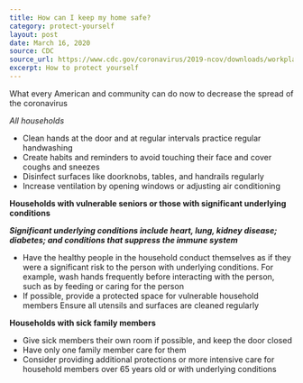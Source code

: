 ```yaml
---
title: How can I keep my home safe?
category: protect-yourself
layout: post
date: March 16, 2020
source: CDC
source_url: https://www.cdc.gov/coronavirus/2019-ncov/downloads/workplace-school-and-home-guidance.pdf
excerpt: How to protect yourself
---
```


What every American and community can do now to decrease the spread of the coronavirus

*All households*
- Clean hands at the door and at regular intervals practice regular handwashing
- Create habits and reminders to avoid touching their face and cover coughs and sneezes
- Disinfect surfaces like doorknobs, tables, and handrails regularly
- Increase ventilation by opening windows or adjusting air conditioning

**Households with vulnerable seniors or those with significant underlying conditions**

***Significant underlying conditions include heart, lung, kidney disease;
diabetes; and conditions that suppress the immune system***

- Have the healthy people in the household conduct themselves as if they were a significant risk to the
person with underlying conditions. For example, wash hands frequently before interacting with the
person, such as by feeding or caring for the person
- If possible, provide a protected space for vulnerable household members
Ensure all utensils and surfaces are cleaned regularly

**Households with sick family members**
- Give sick members their own room if possible, and keep the door closed
- Have only one family member care for them
- Consider providing additional protections or more intensive care for household members over 65
years old or with underlying conditions
